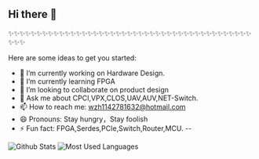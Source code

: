 ## Hi there 👋

✨✨✨✨✨✨✨✨✨✨✨✨✨✨✨✨✨✨✨✨✨✨✨✨✨✨✨✨✨✨✨✨✨✨✨✨✨✨✨✨✨✨✨✨✨✨


Here are some ideas to get you started:

- 🔭 I’m currently working on Hardware Design.
- 🌱 I’m currently learning FPGA
- 👯 I’m looking to collaborate on product design
- 💬 Ask me about CPCI,VPX,CLOS,UAV,AUV,NET-Switch.
- 📫 How to reach me: wzh1142781632@hotmail.com
- 😄 Pronouns: Stay hungry，Stay foolish
- ⚡ Fun fact: FPGA,Serdes,PCIe,Switch,Router,MCU.
--

![Github Stats](https://github-readme-stats.vercel.app/api?username=huazai5201995&show_icons=true&theme=dark&count_private=true)
![Most Used Languages](https://github-readme-stats.vercel.app/api/top-langs/?username=huazai5201995&theme=dark&layout=compact)


